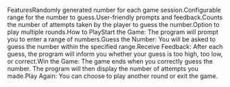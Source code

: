 FeaturesRandomly generated number for each game session.Configurable range for the number to guess.User-friendly prompts and feedback.Counts the number of attempts taken by the player to guess the number.Option to play multiple rounds.How to PlayStart the Game: The program will prompt you to enter a range of numbers.Guess the Number: You will be asked to guess the number within the specified range.Receive Feedback: After each guess, the program will inform you whether your guess is too high, too low, or correct.Win the Game: The game ends when you correctly guess the number. The program will then display the number of attempts you made.Play Again: You can choose to play another round or exit the game.
